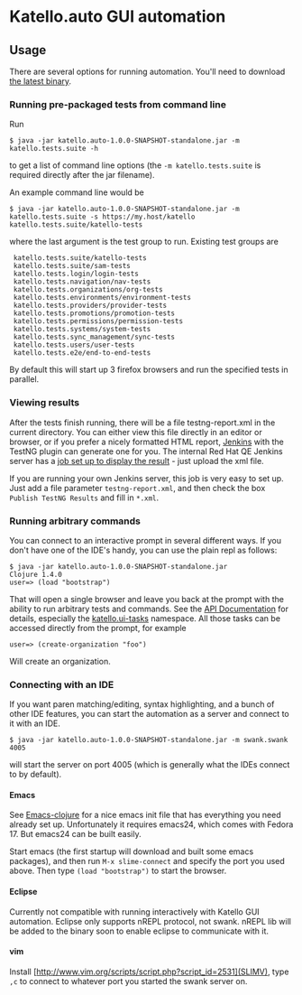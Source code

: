 # Katello.auto GUI automation 

## Usage

There are several options for running automation.  You'll need to download [the latest
binary](https://github.com/downloads/RedHatQE/katello.auto/katello.auto-1.0.0-SNAPSHOT-standalone.jar).

### Running pre-packaged tests from command line
Run 

    $ java -jar katello.auto-1.0.0-SNAPSHOT-standalone.jar -m katello.tests.suite -h

to get a list of command line options (the `-m katello.tests.suite` is required directly after the jar filename).

An example command line would be 

    $ java -jar katello.auto-1.0.0-SNAPSHOT-standalone.jar -m katello.tests.suite -s https://my.host/katello katello.tests.suite/katello-tests

where the last argument is the test
group to run.  Existing test groups are

     katello.tests.suite/katello-tests
     katello.tests.suite/sam-tests
     katello.tests.login/login-tests
     katello.tests.navigation/nav-tests
     katello.tests.organizations/org-tests
     katello.tests.environments/environment-tests
     katello.tests.providers/provider-tests
     katello.tests.promotions/promotion-tests
     katello.tests.permissions/permission-tests
     katello.tests.systems/system-tests
     katello.tests.sync_management/sync-tests
     katello.tests.users/user-tests
     katello.tests.e2e/end-to-end-tests

By default this will start up 3 firefox browsers and run the specified
tests in parallel.

### Viewing results

After the tests finish running, there will be a file testng-report.xml in the current directory.  You can either view this file directly in an editor or browser, or if you prefer a nicely formatted HTML report, [Jenkins](http://jenkins-ci.org/) with the TestNG plugin can generate one for you.  The internal Red Hat QE Jenkins server has a [job set up to display the result](https://url.corp.redhat.com/e82371c) - just upload the xml file. 

If you are running your own Jenkins server, this job is very easy to set up.  Just add a file parameter `testng-report.xml`, and then check the box `Publish TestNG Results` and fill in `*.xml`.

### Running arbitrary commands

You can connect to an interactive prompt in several different ways.
If you don't have one of the IDE's handy, you can use the plain repl
as follows:

    $ java -jar katello.auto-1.0.0-SNAPSHOT-standalone.jar
    Clojure 1.4.0
    user=> (load "bootstrap")

That will open a single browser and leave you back at the prompt with
the ability to run arbitrary tests and commands.  See the [API
Documentation](http://RedHatQE.github.com/katello.auto/) for
details, especially the
[katello.ui-tasks](http://RedHatQE.github.com/katello.auto/katello.ui-tasks-api.html)
namespace.  All those tasks can be accessed directly from the prompt,
for example

    user=> (create-organization "foo") 
    
Will create an organization.

### Connecting with an IDE

If you want paren matching/editing, syntax highlighting, and a bunch
of other IDE features, you can start the automation as a server and
connect to it with an IDE.

    $ java -jar katello.auto-1.0.0-SNAPSHOT-standalone.jar -m swank.swank 4005 

will start the server on port 4005 (which is generally what the IDEs
connect to by default).

#### Emacs

See [Emacs-clojure](https://github.com/RedHatQE/emacs-clojure) for a
nice emacs init file that has everything you need already set up.
Unfortunately it requires emacs24, which comes with Fedora 17.  But emacs24
can be built easily.

Start emacs (the first startup will download and built some emacs
packages), and then run `M-x slime-connect` and specify the port you
used above.  Then type `(load "bootstrap")` to start the browser.

#### Eclipse

Currently not compatible with running interactively with Katello GUI
automation.  Eclipse only supports nREPL protocol, not swank.  nREPL
lib will be added to the binary soon to enable eclipse to communicate
with it. 

#### vim

Install [http://www.vim.org/scripts/script.php?script_id=2531](SLIMV),
type `,c` to connect to whatever port you started the swank server on.
